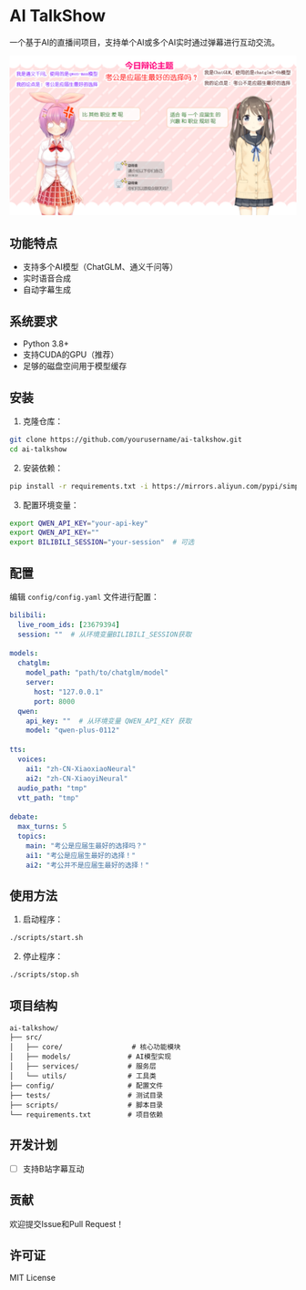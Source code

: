 # AI TalkShow

一个基于AI的直播间项目，支持单个AI或多个AI实时通过弹幕进行互动交流。

![](demo.png)

## 功能特点

- 支持多个AI模型（ChatGLM、通义千问等）
- 实时语音合成
- 自动字幕生成

## 系统要求

- Python 3.8+
- 支持CUDA的GPU（推荐）
- 足够的磁盘空间用于模型缓存

## 安装

1. 克隆仓库：
```bash
git clone https://github.com/yourusername/ai-talkshow.git
cd ai-talkshow
```

2. 安装依赖：
```bash
pip install -r requirements.txt -i https://mirrors.aliyun.com/pypi/simple/ --trusted-host https://mirrors.aliyun.com
```

3. 配置环境变量：
```bash
export QWEN_API_KEY="your-api-key"
export QWEN_API_KEY=""
export BILIBILI_SESSION="your-session"  # 可选
```

## 配置

编辑 `config/config.yaml` 文件进行配置：

```yaml
bilibili:
  live_room_ids: [23679394]
  session: ""  # 从环境变量BILIBILI_SESSION获取

models:
  chatglm:
    model_path: "path/to/chatglm/model"
    server:
      host: "127.0.0.1"
      port: 8000
  qwen:
    api_key: ""  # 从环境变量 QWEN_API_KEY 获取
    model: "qwen-plus-0112"

tts:
  voices:
    ai1: "zh-CN-XiaoxiaoNeural"
    ai2: "zh-CN-XiaoyiNeural"
  audio_path: "tmp"
  vtt_path: "tmp"

debate:
  max_turns: 5
  topics:
    main: "考公是应届生最好的选择吗？"
    ai1: "考公是应届生最好的选择！"
    ai2: "考公并不是应届生最好的选择！"
```

## 使用方法

1. 启动程序：
```bash
./scripts/start.sh
```

2. 停止程序：
```bash
./scripts/stop.sh
```

## 项目结构

```
ai-talkshow/
├── src/
│   ├── core/                 # 核心功能模块
│   ├── models/              # AI模型实现
│   ├── services/            # 服务层
│   └── utils/               # 工具类
├── config/                  # 配置文件
├── tests/                   # 测试目录
├── scripts/                 # 脚本目录
└── requirements.txt         # 项目依赖
```

## 开发计划

- [ ] 支持B站字幕互动

## 贡献

欢迎提交Issue和Pull Request！

## 许可证

MIT License
